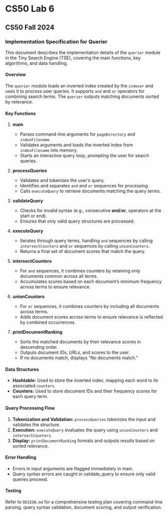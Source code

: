 # CS50 Lab 6
## CS50 Fall 2024

### Implementation Specification for Querier

This document describes the implementation details of the ```querier``` module in the Tiny Search Engine (TSE), covering the main functions, key algorithms, and data handling.

#### Overview
The ```querier``` module loads an inverted index created by the ```indexer``` and uses it to process user queries. It supports ```and``` and ```or``` operators for combining search terms. The ```querier``` outputs matching documents sorted by relevance.

#### Key Functions
1. **main**
    * Parses command-line arguments for ```pageDirectory``` and ```indexFilename```.
    * Validates arguments and loads the inverted index from ```indexFilename``` into memory.
    * Starts an interactive query loop, prompting the user for search queries.
2. **processQueries**

    * Validates and tokenizes the user’s query.
    * Identifies and separates ```and``` and ```or``` sequences for processing.
    * Calls ```executeQuery``` to retrieve documents matching the query terms.

3. **validateQuery**

    * Checks for invalid syntax (e.g., consecutive **and**/**or**, operators at the start or end).
    * Ensures that only valid query structures are processed.

4. **executeQuery**

    * Iterates through query terms, handling ```and``` sequences by calling ```intersectCounters``` and ```or``` sequences by calling ```unionCounters```.
    * Returns a final set of document scores that match the query.

5. **intersectCounters**

    * For ```and``` sequences, it combines counters by retaining only documents common across all terms.
    * Accumulates scores based on each document’s minimum frequency across terms to ensure relevance.

6. **unionCounters**

    * For ```or``` sequences, it combines counters by including all documents across terms.
    * Adds document scores across terms to ensure relevance is reflected by combined occurrences.

7. **printDocumentRanking**

    * Sorts the matched documents by their relevance scores in descending order.
    * Outputs document IDs, URLs, and scores to the user.
    * If no documents match, displays “No documents match.”

#### Data Structures

* **Hashtable:** Used to store the inverted index, mapping each word to its associated ```counters```.
* **Counters:** Used to store document IDs and their frequency scores for each query term.

#### Query Processing Flow
1. **Tokenization and Validation:** ```processQueries``` tokenizes the input and validates the structure.
2. **Execution:** ```executeQuery``` evaluates the query using ```unionCounters``` and ```intersectCounters```.
3. **Display:** ```printDocumentRanking``` formats and outputs results based on sorted relevance.

#### Error Handling
* Errors in input arguments are flagged immediately in main.
* Query syntax errors are caught in validate_query to ensure only valid queries proceed.

#### Testing
Refer to ```DESIGN.md``` for a comprehensive testing plan covering command-line parsing, query syntax validation, document scoring, and output verification.